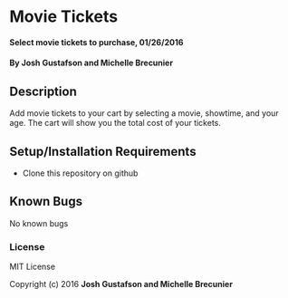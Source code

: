 # Movie Tickets

#### Select movie tickets to purchase, 01/26/2016

#### By Josh Gustafson and Michelle Brecunier

## Description

Add movie tickets to your cart by selecting a movie, showtime, and your age. The cart will show you the total cost of your tickets.

## Setup/Installation Requirements

* Clone this repository on github

## Known Bugs

No known bugs

### License

MIT License

Copyright (c) 2016 **Josh Gustafson and Michelle Brecunier**
